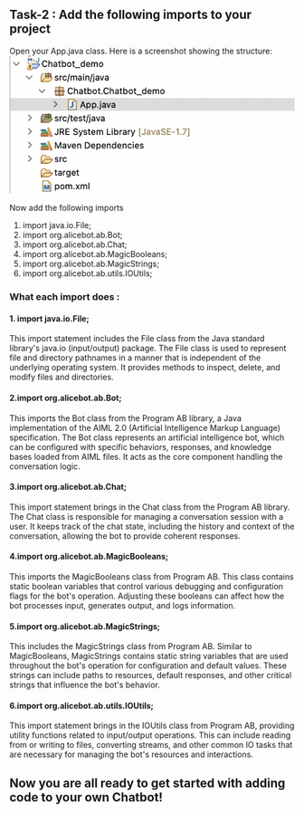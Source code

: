 ## Task-2 : Add the following imports to your project
 Open your App.java class. Here is a screenshot showing the structure:
 ![Class Path](/images/directory.png)

 Now add the following imports
 1. import java.io.File;
 2. import org.alicebot.ab.Bot;
 3. import org.alicebot.ab.Chat;
 4. import org.alicebot.ab.MagicBooleans;
 5. import org.alicebot.ab.MagicStrings;
 6. import org.alicebot.ab.utils.IOUtils;



### What each import does : 
#### 1. import java.io.File;
This import statement includes the File class from the Java standard library's java.io (input/output) package. The File class is used to represent file and directory pathnames in a manner that is independent of the underlying operating system. It provides methods to inspect, delete, and modify files and directories. 

#### 2.import org.alicebot.ab.Bot;
This imports the Bot class from the Program AB library, a Java implementation of the AIML 2.0 (Artificial Intelligence Markup Language) specification. The Bot class represents an artificial intelligence bot, which can be configured with specific behaviors, responses, and knowledge bases loaded from AIML files. It acts as the core component handling the conversation logic.

#### 3.import org.alicebot.ab.Chat;
This import statement brings in the Chat class from the Program AB library. The Chat class is responsible for managing a conversation session with a user. It keeps track of the chat state, including the history and context of the conversation, allowing the bot to provide coherent responses.

#### 4.import org.alicebot.ab.MagicBooleans;
This imports the MagicBooleans class from Program AB. This class contains static boolean variables that control various debugging and configuration flags for the bot's operation. Adjusting these booleans can affect how the bot processes input, generates output, and logs information.

#### 5.import org.alicebot.ab.MagicStrings;
This includes the MagicStrings class from Program AB. Similar to MagicBooleans, MagicStrings contains static string variables that are used throughout the bot's operation for configuration and default values. These strings can include paths to resources, default responses, and other critical strings that influence the bot's behavior.

#### 6.import org.alicebot.ab.utils.IOUtils;
This import statement brings in the IOUtils class from Program AB, providing utility functions related to input/output operations. This can include reading from or writing to files, converting streams, and other common IO tasks that are necessary for managing the bot's resources and interactions.

## Now you are all ready to get started with adding code to your own Chatbot!
